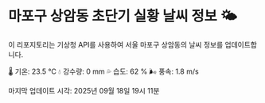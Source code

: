 
# 마포구 상암동 초단기 실황 날씨 정보 🌤️

이 리포지토리는 기상청 API를 사용하여 서울 마포구 상암동의 날씨 정보를 업데이트합니다. 

🌡️ 기온: 23.5 ℃
💧 강수량: 0 mm
💦 습도: 62 %
🌬️ 풍속: 1.8 m/s

마지막 업데이트 시각: 2025년 09월 18일 19시 11분    
